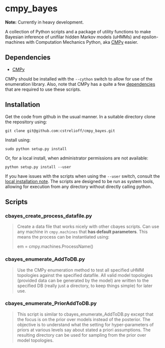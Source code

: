 # cmpy_bayes #

**Note:** Currently in heavy development.

A collection of Python scripts and a package of utility functions to make
Bayesian inference of unifilar hidden Markov models (uHMMs) and
epsilon-machines with Computation Mechanics Python, aka
[CMPy](http://cmpy.csc.ucdavis.edu/) easier.

## Dependencies ##

* [CMPy](http://cmpy.csc.ucdavis.edu/)

CMPy should be installed with the `--cython` switch to allow for use of the
enumeration library.  Also, note that CMPy has a quite a few
[dependencies](http://cmpy.csc.ucdavis.edu/installation.html) that
are required to use these scripts.

## Installation ##

Get the code from github in the usual manner.  In a suitable directory clone
the repository using:

    git clone git@github.com:cstrelioff/cmpy_bayes.git

Install using:

    sudo python setup.py install

Or, for a local install, when administrator permissions are not available:

    python setup.py install --user

If you have issues with the scripts when using the `--user` switch, consult the
[local installation note](LOCALINSTALL.md).  The scripts are designed to be run
as system tools, allowing for execution from any directory without directly
calling python.

## Scripts ##

### cbayes_create_process_datafile.py ###

> Create a data file that works nicely with other cbayes scripts.  Can use
> any machine in `cmpy.machines` that **has default parameters**.  This means
> the process can be instantiated using:
> 
> em = cmpy.machines.ProcessName()

### cbayes_enumerate_AddToDB.py ###


> Use the CMPy enumeration method to test all specified uHMM topologies against
> the specified datafile.  All valid model topologies (provided data can be
> generated by the model) are written to the specified DB (really just a
> directory, to keep things simple) for later use.

### cbayes_enumerate_PriorAddToDB.py ###

> This script is similar to cbayes_enumerate_AddToDB.py except that the focus is
> on the prior over models instead of the posterior.  The objective is to
> understand what the setting for hyper-parameters of priors at various levels
> say about stated a priori assumptions.  The resulting directory can be used for
> sampling from the prior over model topologies.

